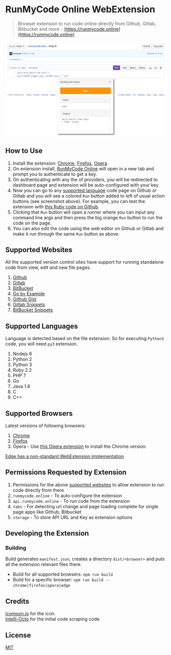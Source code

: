 # RunMyCode Online WebExtension

> Browser extension to run code online directly from Github, Gitlab, Bitbucket and more - [https://runmycode.online](https://runmycode.online)

[![RunMyCode Online Screenshot](screenshot.png?raw=true)](https://www.youtube.com/watch?v=iwz8n3v7QVY "RunMyCode Online Introduction video on YouTube")

## How to Use
1. Install the extension: [Chrome](https://chrome.google.com/webstore/detail/runmycode-online/iidcnkpdmnopbbkdmneglbelcefgfohf), [Firefox](https://addons.mozilla.org/en-US/firefox/addon/runmycode-online), [Opera](#supported-browsers)
2. On extension install, [RunMyCode Online](https://runmycode.online) will open in a new tab and prompt you to authenticate to get a key.
3. On authenticating with any the of providers, you will be redirected to dashboard page and extension will be auto-configured with your key.
4. Now you can go to any [supported language](#supported-languages) code page on Github or Gitlab and you will see a colored `Run` button added to left of usual action buttons (see screenshot above). For example, you can test the extension with [this Ruby code on Github](https://github.com/shatgupt/runmycode-test/blob/master/ruby.rb).
5. Clicking that `Run` button will open a runner where you can input any command line args and then press the big orange `Run` button to run the code on the page.
6. You can also edit the code using the web editor on Github or Gitlab and make it run through the same `Run` button as above.

## Supported Websites
All the supported version control sites have support for running standalone code from view, edit and new file pages.
1. [Github](https://github.com/shatgupt/runmycode-test/blob/master/ruby.rb)
2. [Gitlab](https://gitlab.com/shatgupt/runmycode-test/blob/master/ruby.rb)
3. [BitBucket](https://bitbucket.org/shatgupt/runmycode-test/src/c9cda15cb3fa1144e53f199e6ac6003ee5bdb25b/ruby.rb)
4. [Go by Example](https://gobyexample.com/hello-world)
5. [Github Gist](https://gist.github.com/shatgupt/b76ebbf67c6a38d0decb686ff230dd04)
6. [Gitlab Snippets](https://gitlab.com/snippets/1664532)
7. [BitBucket Snippets](https://bitbucket.org/snippets/shatgupt/jykE9)

## Supported Languages
Language is detected based on the file extension. So for executing `Python3` code, you will need `py3` extension.
1. Nodejs 6
2. Python 2
3. Python 3
4. Ruby 2.2
5. PHP 7
6. Go
7. Java 1.8
8. C
9. C++

## Supported Browsers
Latest versions of following browsers:
1. [Chrome](https://chrome.google.com/webstore/detail/runmycode-online/iidcnkpdmnopbbkdmneglbelcefgfohf)
2. [Firefox](https://addons.mozilla.org/en-US/firefox/addon/runmycode-online)
3. Opera - Use [this Opera extension](https://addons.opera.com/en/extensions/details/download-chrome-extension-9/) to install the Chrome version.

[Edge has a non-standard WebExtension implementation](https://github.com/mozilla/webextension-polyfill/issues/3)

## Permissions Requested by Extension
1. Permissions for the above [supported websites](#supported-websites) to allow extension to run code directly from there
2. `runmycode.online` - To auto-configure the extension
3. `api.runmycode.online` - To run code from the extension
4. `tabs` - For detecting url change and page loading complete for single page apps like Github, Bitbucket
5. `storage` - To store API URL and Key as extension options

## Developing the Extension
### Building
Build generates `manifest.json`, creates a directory `dist/<browser>` and puts all the extension relevant files there.
- Build for all supported browsers: `npm run build`
- Build for a specific browser: `npm run build -- chrome|firefox|opera|edge`

## Credits
[Icomoon.io](https://icomoon.io) for the icon.  
[Intelli-Octo](https://github.com/pd4d10/intelli-octo) for the initial code scraping code.

## License
[MIT](LICENSE)
